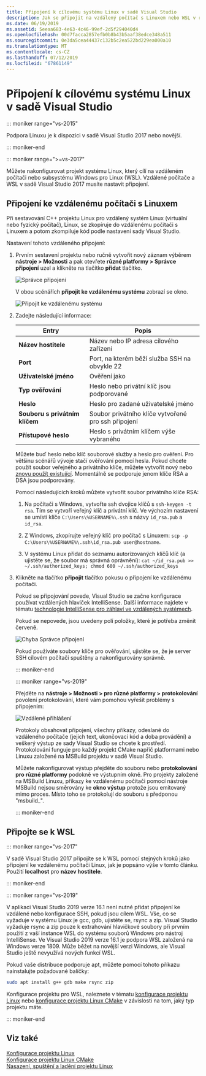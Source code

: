 ```yaml
---
title: Připojení k cílovému systému Linux v sadě Visual Studio
description: Jak se připojit na vzdálený počítač s Linuxem nebo WSL v rámci sady Visual Studio C++ projektu.
ms.date: 06/19/2019
ms.assetid: 5eeaa683-4e63-4c46-99ef-2d5f294040d4
ms.openlocfilehash: 00d7facca2857efb0b8b43b5aaf38edce348a511
ms.sourcegitcommit: 0e3da5cea44437c132b5c2ea522bd229ea000a10
ms.translationtype: MT
ms.contentlocale: cs-CZ
ms.lasthandoff: 07/12/2019
ms.locfileid: "67861149"
---
```

# <a name="connect-to-your-target-linux-system-in-visual-studio"></a>Připojení k cílovému systému Linux v sadě Visual Studio

::: moniker range="vs-2015"

Podpora Linuxu je k dispozici v sadě Visual Studio 2017 nebo novější.

::: moniker-end

::: moniker range=">=vs-2017"

Můžete nakonfigurovat projekt systému Linux, který cílí na vzdáleném počítači nebo subsystému Windows pro Linux (WSL). Vzdálené počítače a WSL v sadě Visual Studio 2017 musíte nastavit připojení. 

## <a name="connect-to-a-remote-linux-computer"></a>Připojení ke vzdálenému počítači s Linuxem

Při sestavování C++ projektu Linux pro vzdálený systém Linux (virtuální nebo fyzický počítač), Linux, se zkopíruje do vzdálenému počítači s Linuxem a potom zkompiluje kód podle nastavení sady Visual Studio.

Nastavení tohoto vzdáleného připojení:

1. Prvním sestavení projektu nebo ručně vytvořit nový záznam výběrem **nástroje > Možnosti** a pak otevřete **různé platformy > Správce připojení** uzel a klikněte na tlačítko **přidat** tlačítko.

   ![Správce připojení](media/settings_connectionmanager.png)

   V obou scénářích **připojit ke vzdálenému systému** zobrazí se okno.

   ![Připojit ke vzdálenému systému](media/connect.png)

1. Zadejte následující informace:

   | Entry | Popis
   | ----- | ---
   | **Název hostitele**           | Název nebo IP adresa cílového zařízení
   | **Port**                | Port, na kterém běží služba SSH na obvykle 22
   | **Uživatelské jméno**           | Ověření jako
   | **Typ ověřování** | Heslo nebo privátní klíč jsou podporované
   | **Heslo**            | Heslo pro zadané uživatelské jméno
   | **Souboru s privátním klíčem**    | Soubor privátního klíče vytvořené pro ssh připojení
   | **Přístupové heslo**          | Heslo s privátním klíčem výše vybraného

   Můžete buď heslo nebo klíč souborové služby a heslo pro ověření. Pro většinu scénářů vývoje stačí ověřování pomocí hesla. Pokud chcete použít soubor veřejného a privátního klíče, můžete vytvořit nový nebo [znovu použít existující](https://security.stackexchange.com/questions/10203/reusing-private-public-keys). Momentálně se podporuje jenom klíče RSA a DSA jsou podporovány. 
   
   Pomocí následujících kroků můžete vytvořit soubor privátního klíče RSA:

    1. Na počítači s Windows, vytvořte ssh dvojice klíčů s `ssh-keygen -t rsa`. Tím se vytvoří veřejný klíč a privátní klíč. Ve výchozím nastavení se umístí klíče `C:\Users\%USERNAME%\.ssh` s názvy `id_rsa.pub` a `id_rsa`.

    1. Z Windows, zkopírujte veřejný klíč pro počítač s Linuxem: `scp -p C:\Users\%USERNAME%\.ssh\id_rsa.pub user@hostname`.

    1. V systému Linux přidat do seznamu autorizovaných klíčů klíč (a ujistěte se, že soubor má správná oprávnění): `cat ~/id_rsa.pub >> ~/.ssh/authorized_keys; chmod 600 ~/.ssh/authorized_keys`

1. Klikněte na tlačítko **připojit** tlačítko pokusu o připojení ke vzdálenému počítači. 

   Pokud se připojování povede, Visual Studio se začne konfigurace používat vzdálených hlaviček IntelliSense. Další informace najdete v tématu [technologie IntelliSense pro záhlaví ve vzdálených systémech](configure-a-linux-project.md#remote_intellisense).

   Pokud se nepovede, jsou uvedeny polí položky, které je potřeba změnit červeně.

   ![Chyba Správce připojení](media/settings_connectionmanagererror.png)

   Pokud používáte soubory klíče pro ověřování, ujistěte se, že je server SSH cílovém počítači spuštěny a nakonfigurovány správně.

   ::: moniker-end

   ::: moniker range="vs-2019"

   Přejděte na **nástroje > Možnosti > pro různé platformy > protokolování** povolení protokolování, které vám pomohou vyřešit problémy s připojením:

   ![Vzdálené přihlášení](media/remote-logging-vs2019.png)

   Protokoly obsahovat připojení, všechny příkazy, odeslané do vzdáleného počítače (jejich text, ukončovací kód a doba provádění) a veškerý výstup ze sady Visual Studio se chcete k prostředí. Protokolování funguje pro každý projekt CMake napříč platformami nebo Linuxu založené na MSBuild projektu v sadě Visual Studio.

   Můžete nakonfigurovat výstup přejděte do souboru nebo **protokolování pro různé platformy** podokně ve výstupním okně. Pro projekty založené na MSBuild Linuxu, příkazy ke vzdálenému počítači pomocí nástroje MSBuild nejsou směrovány ke **okno výstup** protože jsou emitovaný mimo proces. Místo toho se protokolují do souboru s předponou "msbuild_".

   ::: moniker-end

## <a name="connect-to-wsl"></a>Připojte se k WSL

::: moniker range="vs-2017"

V sadě Visual Studio 2017 připojíte se k WSL pomocí stejných kroků jako připojení ke vzdálenému počítači Linux, jak je popsáno výše v tomto článku. Použití **localhost** pro **název hostitele**.

::: moniker-end

::: moniker range="vs-2019"

V aplikaci Visual Studio 2019 verze 16.1 není nutné přidat připojení ke vzdálené nebo konfigurace SSH, pokud jsou cílem WSL. Vše, co se vyžaduje v systému Linux je gcc, gdb, ujistěte se, rsync a zip. Visual Studio vyžaduje rsync a zip pouze k extrahování hlavičkové soubory při prvním použití z vaší instance WSL do systému souborů Windows pro nástroj IntelliSense. Ve Visual Studio 2019 verze 16.1 je podpora WSL založená na Windows verze 1809. Může běžet na novější verzi Windows, ale Visual Studio ještě nevyužívá nových funkcí WSL.

Pokud vaše distribuce podporuje apt, můžete pomocí tohoto příkazu nainstalujte požadované balíčky:

```bash
sudo apt install g++ gdb make rsync zip
```

Konfigurace projektu pro WSL, naleznete v tématu [konfigurace projektu Linux](configure-a-linux-project.md) nebo [konfigurace projektu Linux CMake](cmake-linux-project.md) v závislosti na tom, jaký typ projektu máte.

::: moniker-end

## <a name="see-also"></a>Viz také

[Konfigurace projektu Linux](configure-a-linux-project.md)<br />
[Konfigurace projektu Linux CMake](cmake-linux-project.md)<br />
[Nasazení, spuštění a ladění projektu Linux](deploy-run-and-debug-your-linux-project.md)<br />




